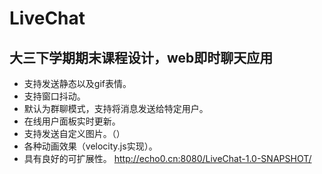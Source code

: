 # LiveChat
## 大三下学期期末课程设计，web即时聊天应用
+ 支持发送静态以及gif表情。
+ 支持窗口抖动。
+ 默认为群聊模式，支持将消息发送给特定用户。
+ 在线用户面板实时更新。
+ 支持发送自定义图片。（）
+ 各种动画效果（velocity.js实现）。
+ 具有良好的可扩展性。
http://echo0.cn:8080/LiveChat-1.0-SNAPSHOT/
